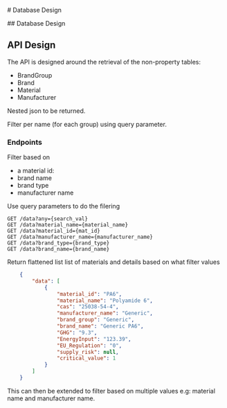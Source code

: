 # Database Design

## Database Design

## API Design

The API is designed around the retrieval of the non-property tables:
* BrandGroup
* Brand
* Material
* Manufacturer

Nested json to be returned. 

Filter per name (for each group) using query parameter.

### Endpoints

Filter based on
* a material id:
* brand name
* brand type
* manufacturer name

Use query parameters to do the filering
```
GET /data?any={search_val}
GET /data?material_name={material_name}
GET /data?material_id={mat_id}
GET /data?manufacturer_name={manufacturer_name}
GET /data?brand_type={brand_type}
GET /data?brand_name={brand_name}
```

Return flattened list list of materials and details based on what filter values
```json
    {
        "data": [
            {
                "material_id": "PA6",
                "material_name": "Polyamide 6",
                "cas": "25038-54-4",
                "manufacturer_name": "Generic",
                "brand_group": "Generic",
                "brand_name": "Generic PA6",
                "GHG": "9.3",
                "EnergyInput": "123.39",
                "EU_Regulation": "0",
                "supply_risk": null,
                "critical_value": 1
            }
        ]
    }
```

This can then be extended to filter based on multiple values e.g: material name and manufacturer name.